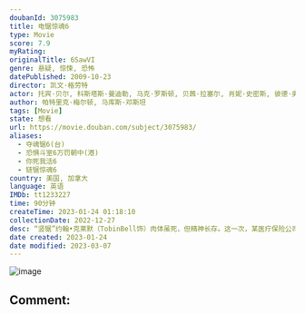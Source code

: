 ```yaml
---
doubanId: 3075983
title: 电锯惊魂6
type: Movie
score: 7.9
myRating: 
originalTitle: 6SawVI
genre: 悬疑, 惊悚, 恐怖
datePublished: 2009-10-23
director: 凯文·格劳特
actor: 托宾·贝尔, 科斯塔斯·曼迪勒, 马克·罗斯顿, 贝茜·拉塞尔, 肖妮·史密斯, 彼德·奥德博拉治, 雅典娜·卡尔卡尼斯, 萨曼莎·莱摩尔, 坦迪亚·霍华德, 马蒂·莫罗, 肖恩·艾哈迈德, 珍妮尔·哈奇森, 格里·曼迪西诺, 卡罗琳·凯芙, 乔治·纽伯恩, 戴文·博斯蒂克, undefined, 梅兰妮·斯科洛凡诺, 肖娜·麦克唐纳德, 弗朗索瓦·沙加特
author: 帕特里克·梅尔顿, 马库斯·邓斯坦
tags: [Movie]
state: 想看
url: https://movie.douban.com/subject/3075983/
aliases:
  - 夺魂锯6(台)
  - 恐惧斗室6万罚朝中(港)
  - 你死我活6
  - 链锯惊魂6
country: 美国, 加拿大
language: 英语
IMDb: tt1233227
time: 90分钟
createTime: 2023-01-24 01:18:10
collectionDate: 2022-12-27
desc: “竖锯”约翰•克莱默（TobinBell饰）肉体虽死，但精神长存。这一次，某医疗保险公司的老总威廉•伊斯顿（PeterOuterbridge饰）成为他狩猎和考验的目标。威廉贪婪狡诈，他发明了一...
date created: 2023-01-24
date modified: 2023-03-07
---
```


![image](p788637973.jpg)

Comment:
---

